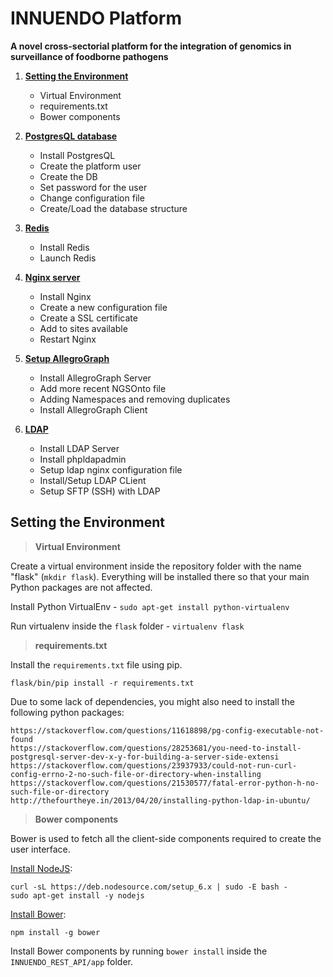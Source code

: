 # INNUENDO Platform 

**A novel cross-sectorial platform for the integration of genomics in surveillance of foodborne pathogens**

1. [**Setting the Environment**](#setting-the-environment)
    * Virtual Environment
    * requirements.txt
    * Bower components

2. [**PostgresQL database**]()
    * Install PostgresQL
    * Create the platform user
    * Create the DB
    * Set password for the user
    * Change configuration file
    * Create/Load the database structure

3. [**Redis**]()
    * Install Redis
    * Launch Redis

4. [**Nginx server**]()
    * Install Nginx
    * Create a new configuration file
    * Create a SSL certificate
    * Add to sites available
    * Restart Nginx
    
5. [**Setup AllegroGraph**]()
    * Install AllegroGraph Server
    * Add more recent NGSOnto file
    * Adding Namespaces and removing duplicates
    * Install AllegroGraph Client

6. [**LDAP**]()
    * Install LDAP Server
    * Install phpldapadmin
    * Setup ldap nginx configuration file
    * Install/Setup LDAP CLient
    * Setup SFTP (SSH) with LDAP


## Setting the Environment

> **Virtual Environment**

Create a virtual environment inside the repository folder with the name "flask" (`mkdir flask`). Everything will be installed there so that your main Python packages are not affected.

Install Python VirtualEnv - `sudo apt-get install python-virtualenv`

Run virtualenv inside the `flask` folder - `virtualenv flask`

> **requirements.txt**

Install the `requirements.txt` file using pip.

`flask/bin/pip install -r requirements.txt`

Due to some lack of dependencies, you might also need to install the following python packages:

```
https://stackoverflow.com/questions/11618898/pg-config-executable-not-found
https://stackoverflow.com/questions/28253681/you-need-to-install-postgresql-server-dev-x-y-for-building-a-server-side-extensi
https://stackoverflow.com/questions/23937933/could-not-run-curl-config-errno-2-no-such-file-or-directory-when-installing
https://stackoverflow.com/questions/21530577/fatal-error-python-h-no-such-file-or-directory
http://thefourtheye.in/2013/04/20/installing-python-ldap-in-ubuntu/
```

> **Bower components**

Bower is used to fetch all the client-side components required to create the user interface.

[Install NodeJS](https://nodejs.org/en/download/package-manager/):

```
curl -sL https://deb.nodesource.com/setup_6.x | sudo -E bash -
sudo apt-get install -y nodejs
```

[Install Bower](https://bower.io/#install-bower):

```
npm install -g bower
```

Install Bower components by running `bower install` inside the `INNUENDO_REST_API/app` folder.
